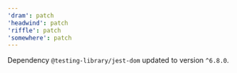 ```yaml
---
'dram': patch
'headwind': patch
'riffle': patch
'somewhere': patch
---
```

Dependency `@testing-library/jest-dom` updated to version `^6.8.0`.
